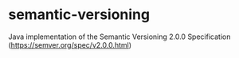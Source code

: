 # semantic-versioning
Java implementation of the Semantic Versioning 2.0.0 Specification (https://semver.org/spec/v2.0.0.html)
